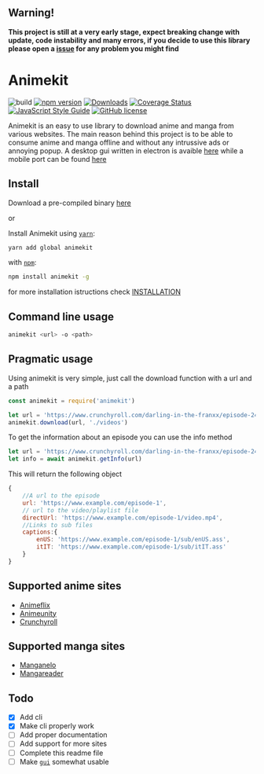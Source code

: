 ## __Warning!__
__This project is still at a very early stage, expect breaking change with update, code instability and many errors, if you decide to use this library please open a [issue](https://github.com/FedericoMorrone/animekit/issues) for any problem you might find__


# Animekit
![build](https://github.com/FedericoMorrone/animekit/workflows/ci/badge.svg)
[![npm version](https://badge.fury.io/js/animekit.svg)](https://badge.fury.io/js/animekit)
[![Downloads](https://img.shields.io/npm/dm/animekit.svg)](https://npmjs.com/animekit)
[![Coverage Status](https://coveralls.io/repos/github/FedericoMorrone/animekit/badge.svg?branch=master)](https://coveralls.io/github/FedericoMorrone/animekit?branch=master)
[![JavaScript Style Guide](https://img.shields.io/badge/code_style-standard-brightgreen.svg)](https://standardjs.com)
[![GitHub license](https://img.shields.io/github/license/FedericoMorrone/animekit)](https://github.com/FedericoMorrone/animekit/blob/master/LICENSE)



Animekit is an easy to use library to download anime and manga from various websites.
The main reason behind this project is to be able to consume anime and manga offline and without any intrussive ads or annoying popup.
A desktop gui written in electron is avaible [here](https://github.com/FedericoMorrone/animekit-desktop) while a mobile port can be found [here](https://github.com/FedericoMorrone/animekit-mobile)


## Install

Download a pre-compiled binary [here](https://github.com/FedericoMorrone/animekit/releases)

or

Install Animekit using [`yarn`](https://classic.yarnpkg.com/):

```bash
yarn add global animekit
```

with [`npm`](https://www.npmjs.com/):

```bash
npm install animekit -g
```
for more installation istructions check [INSTALLATION](INSTALLATION.md)

## Command line usage
```bash
animekit <url> -o <path>
```

## Pragmatic usage

Using animekit is very simple, just call the download function with a url and a path

```javascript
const animekit = require('animekit')

let url = 'https://www.crunchyroll.com/darling-in-the-franxx/episode-24-never-let-me-go-769621'
animekit.download(url, './videos')
```

To get the information about an episode you can use the info method

```javascript
let url = 'https://www.crunchyroll.com/darling-in-the-franxx/episode-24-never-let-me-go-769621'
let info = await animekit.getInfo(url)
```

This will return the following object 

```javascript
{
    //A url to the episode
    url: 'https://www.example.com/episode-1',
    // url to the video/playlist file
    directUrl: 'https://www.example.com/episode-1/video.mp4',
    //Links to sub files
    captions:{
        enUS: 'https://www.example.com/episode-1/sub/enUS.ass',
        itIT: 'https://www.example.com/episode-1/sub/itIT.ass'
    }
}
```

## Supported anime sites
* [Animeflix](https://animeflix.in/)
* [Animeunity](https://animeunity.it/)
* [Crunchyroll](https://www.crunchyroll.com/)

## Supported manga sites
* [Manganelo](https://manganelo.com/)
* [Mangareader](http://www.mangareader.net/)

## Todo

- [x] Add cli
- [x] Make cli properly work
- [ ] Add proper documentation
- [ ] Add support for more sites
- [ ] Complete this readme file
- [ ] Make [`gui`](https://github.com/FedericoMorrone/animekit-desktop) somewhat usable
